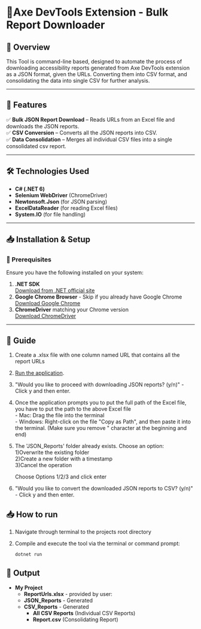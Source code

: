 # 🚀Axe DevTools Extension - Bulk Report Downloader

## 📌 Overview
This Tool is command-line based, designed to automate the process of downloading accessibility reports generated from Axe DevTools extension as a JSON format, given the URLs. Converting them into CSV format, and consolidating the data into single CSV for further analysis.

---

## 📂 Features

✅ **Bulk JSON Report Download** – Reads URLs from an Excel file and downloads the JSON reports.  
✅ **CSV Conversion** – Converts all the JSON reports into CSV.   
✅ **Data Consolidation** – Merges all individual CSV files into a single consolidated csv report.  

---

## 🛠 Technologies Used
- **C# (.NET 6)**
- **Selenium WebDriver** (ChromeDriver)
- **Newtonsoft.Json** (for JSON parsing)
- **ExcelDataReader** (for reading Excel files)
- **System.IO** (for file handling)

---

## 📥 Installation & Setup

### 🔹 Prerequisites
Ensure you have the following installed on your system:

1. **.NET SDK**  
   [Download from .NET official site](https://dotnet.microsoft.com/en-us/download/dotnet/6.0)
2. **Google Chrome Browser** - Skip if you already have Google Chrome  
   [Download Google Chrome](https://www.google.com/chrome/)
3. **ChromeDriver** matching your Chrome version  
   [Download ChromeDriver](https://sites.google.com/chromium.org/driver/)

---
## 📌 Guide


1. Create a .xlsx file with one column named URL that contains all the report URLs
2. [Run the application](#💝-how-to-run).
3. "Would you like to proceed with downloading JSON reports? (y/n)" - Click y and then enter.
4. Once the application prompts you to put the full path  of the Excel file, you have to put the path to the above Excel file   
         - Mac: Drag the file into the terminal   
         - Windows: Right-click on the file "Copy as Path", and then paste it into the terminal. (Make sure you remove " character at the beginning and end)
5. The 'JSON_Reports' folder already exists. Choose an option:   
   1)Overwrite the existing folder   
   2)Create a new folder with a timestamp   
   3)Cancel the operation   
   
   Choose Options 1/2/3 and click enter   
6. "Would you like to convert the downloaded JSON reports to CSV? (y/n)" - Click y and then enter.
   

## 📥 How to run


1. Navigate through terminal to the projects root directory
   
2. Compile and execute the tool via the terminal or command prompt:
   ```sh
   dotnet run
   
## 📂 Output


- **My Project**
    - **ReportUrls.xlsx** - provided by user:
    - **JSON_Reports** - Generated
    - **CSV_Reports** - Generated
        - **All CSV Reports** (Individual CSV Reports)
        - **Report.csv** (Consolidating Report)
        
        

